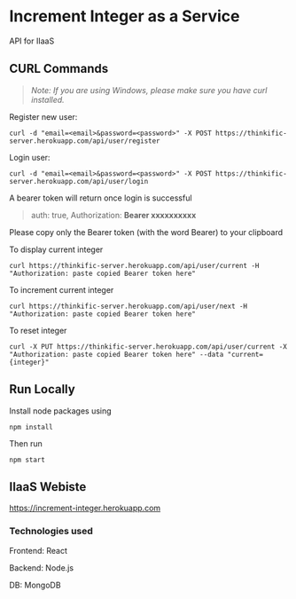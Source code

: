 # Increment Integer as a Service

API for IIaaS

## CURL Commands
> *Note: If you are using Windows, please make sure you have curl installed.*

Register new user:
```
curl -d "email=<email>&password=<password>" -X POST https://thinkific-server.herokuapp.com/api/user/register
```

Login user:
```
curl -d "email=<email>&password=<password>" -X POST https://thinkific-server.herokuapp.com/api/user/login
```

A bearer token will return once login is successful

> auth: true, Authorization: **Bearer xxxxxxxxxx**

Please copy only the Bearer token (with the word Bearer) to your clipboard

To display current integer
```
curl https://thinkific-server.herokuapp.com/api/user/current -H "Authorization: paste copied Bearer token here"
```

To increment current integer
```
curl https://thinkific-server.herokuapp.com/api/user/next -H "Authorization: paste copied Bearer token here"
```

To reset integer
```
curl -X PUT https://thinkific-server.herokuapp.com/api/user/current -X "Authorization: paste copied Bearer token here" --data "current={integer}"
```

## Run Locally

Install node packages using

```
npm install
```

Then run
```
npm start
```

## IIaaS Webiste

https://increment-integer.herokuapp.com

### Technologies used

Frontend: React

Backend: Node.js

DB: MongoDB
